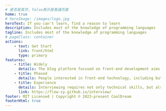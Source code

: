 ```yaml
---
# 是否是首页，false表示是普通页面
home: true
# heroImage: /images/logo.jpg
heroText: If you can't learn, find a reason to learn
description: Includes most of the knowledge of programming languages
tagline: Includes most of the knowledge of programming languages
# pageClass: container
actions:
    - text: Get Start
      link: front/html
      type: primary
features:
    - title: Widely
      details: The blog platform focused on front-end development aims to provide a community for front-end developers to share experiences, learn tips and solve problems. Here, you can find knowledge about HTML, CSS, JavaScript and other front-end technologies
    - title: Phased
      details: People interested in front-end technology, including but not limited to front-end developers, designers, students, enthusiasts, etc.
    - title: Experience
      details: Interviewing requires not only technical skills, but also some mental games.
      link: https://flow-zy.github.io/interview/
footer: MIT Licensed | Copyright © 2023-present CoolDream
footerHtml: true
---
```


